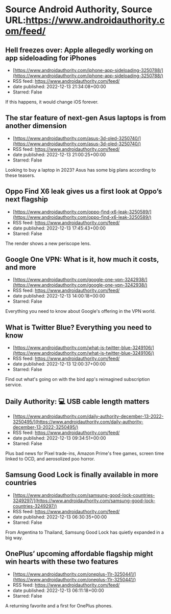 # Source Android Authority, Source URL:https://www.androidauthority.com/feed/

## Hell freezes over: Apple allegedly working on app sideloading for iPhones
 - [https://www.androidauthority.com/iphone-app-sideloading-3250788/](https://www.androidauthority.com/iphone-app-sideloading-3250788/)
 - RSS feed: https://www.androidauthority.com/feed/
 - date published: 2022-12-13 21:34:08+00:00
 - Starred: False

If this happens, it would change iOS forever.

## The star feature of next-gen Asus laptops is from another dimension
 - [https://www.androidauthority.com/asus-3d-oled-3250740/](https://www.androidauthority.com/asus-3d-oled-3250740/)
 - RSS feed: https://www.androidauthority.com/feed/
 - date published: 2022-12-13 21:00:25+00:00
 - Starred: False

Looking to buy a laptop in 2023? Asus has some big plans according to these teasers.

## Oppo Find X6 leak gives us a first look at Oppo’s next flagship
 - [https://www.androidauthority.com/oppo-find-x6-leak-3250589/](https://www.androidauthority.com/oppo-find-x6-leak-3250589/)
 - RSS feed: https://www.androidauthority.com/feed/
 - date published: 2022-12-13 17:45:43+00:00
 - Starred: False

The render shows a new periscope lens.

## Google One VPN: What is it, how much it costs, and more
 - [https://www.androidauthority.com/google-one-vpn-3242938/](https://www.androidauthority.com/google-one-vpn-3242938/)
 - RSS feed: https://www.androidauthority.com/feed/
 - date published: 2022-12-13 14:00:18+00:00
 - Starred: False

Everything you need to know about Google's offering in the VPN world.

## What is Twitter Blue? Everything you need to know
 - [https://www.androidauthority.com/what-is-twitter-blue-3249106/](https://www.androidauthority.com/what-is-twitter-blue-3249106/)
 - RSS feed: https://www.androidauthority.com/feed/
 - date published: 2022-12-13 12:00:37+00:00
 - Starred: False

Find out what's going on with the bird app's reimagined subscription service.

## Daily Authority: 💻 USB cable length matters
 - [https://www.androidauthority.com/daily-authority-december-13-2022-3250495/](https://www.androidauthority.com/daily-authority-december-13-2022-3250495/)
 - RSS feed: https://www.androidauthority.com/feed/
 - date published: 2022-12-13 09:34:51+00:00
 - Starred: False

Plus bad news for Pixel trade-ins, Amazon Prime's free games, screen time linked to OCD, and aerosolized poo horror.

## Samsung Good Lock is finally available in more countries
 - [https://www.androidauthority.com/samsung-good-lock-countries-3249297/](https://www.androidauthority.com/samsung-good-lock-countries-3249297/)
 - RSS feed: https://www.androidauthority.com/feed/
 - date published: 2022-12-13 06:30:35+00:00
 - Starred: False

From Argentina to Thailand, Samsung Good Lock has quietly expanded in a big way.

## OnePlus’ upcoming affordable flagship might win hearts with these two features
 - [https://www.androidauthority.com/oneplus-11r-3250441/](https://www.androidauthority.com/oneplus-11r-3250441/)
 - RSS feed: https://www.androidauthority.com/feed/
 - date published: 2022-12-13 06:11:18+00:00
 - Starred: False

A returning favorite and a first for OnePlus phones.
